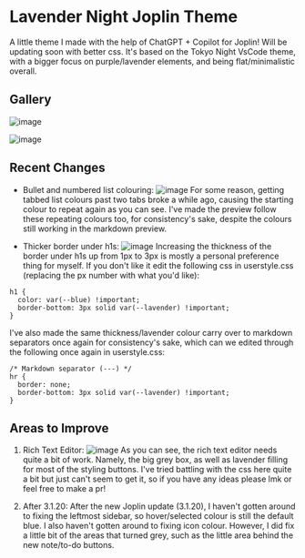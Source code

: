 # Lavender Night Joplin Theme

A little theme I made with the help of ChatGPT + Copilot for Joplin! Will be updating soon with better css. It's based on the Tokyo Night VsCode theme, with a bigger focus on purple/lavender elements, and being flat/minimalistic overall.

## Gallery
![image](https://github.com/user-attachments/assets/58f2dec1-edfc-4592-8bc9-b4713b533e5a)

![image](https://github.com/user-attachments/assets/c5cbf200-e6b7-4316-8e12-2957f90f0d43)

## Recent Changes
- Bullet and numbered list colouring:
![image](https://github.com/user-attachments/assets/448bf8e7-ea2c-4112-bcfb-4306eac009c3)
For some reason, getting tabbed list colours past two tabs broke a while ago, causing the starting colour to repeat again as you can see. I've made the preview follow these repeating colours too, for consistency's sake, despite the colours still working in the markdown preview.

- Thicker border under h1s:
![image](https://github.com/user-attachments/assets/11fb79f1-6752-42d5-9ec8-78faa2e95698)
Increasing the thickness of the border under h1s up from 1px to 3px is mostly a personal preference thing for myself. If you don't like it edit the following css in userstyle.css (replacing the px number with what you'd like):
```
h1 {
  color: var(--blue) !important;
  border-bottom: 3px solid var(--lavender) !important;
}
```

I've also made the same thickness/lavender colour carry over to markdown separators once again for consistency's sake, which can we edited through the following once again in userstyle.css:
```
/* Markdown separator (---) */
hr {
  border: none;
  border-bottom: 3px solid var(--lavender) !important;
}
```

## Areas to Improve
1. Rich Text Editor:
![image](https://github.com/user-attachments/assets/2261b38c-6360-4be9-a7d2-e06469c223f9)
As you can see, the rich text editor needs quite a bit of work. Namely, the big grey box, as well as lavender filling for most of the styling buttons. I've tried battling with the css here quite a bit but just can't seem to get it, so if you have any ideas please lmk or feel free to make a pr!

2. After 3.1.20:
After the new Joplin update (3.1.20), I haven't gotten around to fixing the leftmost sidebar, so hover/selected colour is still the default blue. I also haven't gotten around to fixing icon colour. However, I did fix a little bit of the areas that turned grey, such as the little area behind the new note/to-do buttons.
